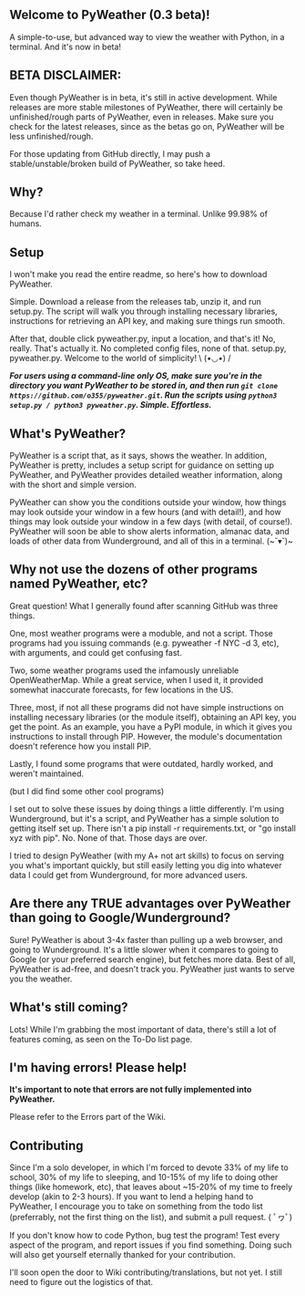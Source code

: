 ## Welcome to PyWeather (0.3 beta)!
A simple-to-use, but advanced way to view the weather with Python, in a terminal. And it's now in beta!

## BETA DISCLAIMER:
Even though PyWeather is in beta, it's still in active development. While releases are more stable milestones of PyWeather, there will certainly be unfinished/rough parts of PyWeather, even in releases. Make sure you check for the latest releases, since as the betas go on, PyWeather will be less unfinished/rough.

For those updating from GitHub directly, I may push a stable/unstable/broken build of PyWeather, so take heed.

## Why?
Because I'd rather check my weather in a terminal. Unlike 99.98% of humans.

## Setup
I won't make you read the entire readme, so here's how to download PyWeather.

Simple. Download a release from the releases tab, unzip it, and run setup.py. The script will walk you through installing necessary libraries, instructions for retrieving an API key, and making sure things run smooth.

After that, double click pyweather.py, input a location, and that's it! No, really. That's actually it. No completed config files, none of that. setup.py, pyweather.py. Welcome to the world of simplicity! \ (•◡•) /

***For users using a command-line only OS, make sure you're in the directory you want PyWeather to be stored in, and then run `git clone https://github.com/o355/pyweather.git`. Run the scripts using `python3 setup.py / python3 pyweather.py`. Simple. Effortless.***

## What's PyWeather?
PyWeather is a script that, as it says, shows the weather. In addition, PyWeather is pretty, includes a setup script for guidance on setting up PyWeather, and PyWeather provides detailed weather information, along with the short and simple version.

PyWeather can show you the conditions outside your window, how things may look outside your window in a few hours (and with detail!), and how things may look outside your window in a few days (with detail, of course!). PyWeather will soon be able to show alerts information, almanac data, and loads of other data from Wunderground, and all of this in a terminal. (~˘▾˘)~

## Why not use the dozens of other programs named PyWeather, etc?
Great question! What I generally found after scanning GitHub was three things.

One, most weather programs were a moduble, and not a script. Those programs had you issuing commands (e.g. pyweather -f NYC -d 3, etc), with arguments, and could get confusing fast.

Two, some weather programs used the infamously unreliable OpenWeatherMap. While a great service, when I used it, it provided somewhat inaccurate forecasts, for few locations in the US. 

Three, most, if not all these programs did not have simple instructions on installing necessary libraries (or the module itself), obtaining an API key, you get the point. As an example, you have a PyPI module, in which it gives you instructions to install through PIP. However, the module's documentation doesn't reference how you install PIP.

Lastly, I found some programs that were outdated, hardly worked, and weren't maintained.

(but I did find some other cool programs)

I set out to solve these issues by doing things a little differently. I'm using Wunderground, but it's a script, and PyWeather has a simple solution to getting itself set up. There isn't a pip install -r requirements.txt, or "go install xyz with pip". No. None of that. Those days are over.

I tried to design PyWeather (with my A+ not art skills) to focus on serving you what's important quickly, but still easily letting you dig into whatever data I could get from Wunderground, for more advanced users.

## Are there any TRUE advantages over PyWeather than going to Google/Wunderground?
Sure! PyWeather is about 3-4x faster than pulling up a web browser, and going to Wunderground. It's a little slower when it compares to going to Google (or your preferred search engine), but fetches more data. Best of all, PyWeather is ad-free, and doesn't track you. PyWeather just wants to serve you the weather.

## What's still coming?
Lots! While I'm grabbing the most important of data, there's still a lot of features coming, as seen on the To-Do list page.

## I'm having errors! Please help!
**It's important to note that errors are not fully implemented into PyWeather.**

Please refer to the Errors part of the Wiki.

## Contributing
Since I'm a solo developer, in which I'm forced to devote 33% of my life to school, 30% of my life to sleeping, and 10-15% of my life to doing other things (like homework, etc), that leaves about ~15-20% of my time to freely develop (akin to 2-3 hours). If you want to lend a helping hand to PyWeather, I encourage you to take on something from the todo list (preferrably, not the first thing on the list), and submit a pull request. ( ﾟヮﾟ)

If you don't know how to code Python, bug test the program! Test every aspect of the program, and report issues if you find something. Doing such will also get yourself eternally thanked for your contribution. 

I'll soon open the door to Wiki contributing/translations, but not yet. I still need to figure out the logistics of that.

